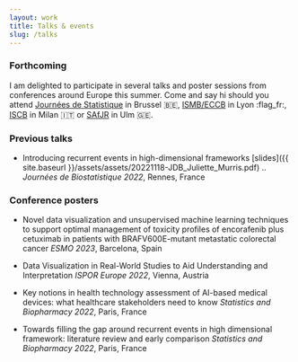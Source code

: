 ```yaml
---
layout: work
title: Talks & events
slug: /talks
---
```


### **Forthcoming**
I am delighted to participate in several talks and poster sessions from conferences around Europe this summer. 
Come and say hi should you attend [Journées de Statistique](https://jds2023.sciencesconf.org/) in Brussel 🇧🇪, [ISMB/ECCB](https://www.iscb.org/ismbeccb2023) in Lyon :flag_fr:, [ISCB](https://www.iscb2023.info/) in Milan 🇮🇹 or [SAfJR](https://www.uni-ulm.de/mawi/statistics/upcoming-events/safjr2023/) in Ulm 🇬🇪.

### **Previous talks**
* Introducing recurrent events in high-dimensional frameworks [slides]({{ site.baseurl }}/assets/assets/20221118-JDB_Juliette_Murris.pdf) ..
*Journées de Biostatistique 2022*, Rennes, France

### **Conference posters**
* Novel data visualization and unsupervised machine learning techniques to support optimal management of toxicity profiles of encorafenib plus cetuximab in patients with BRAFV600E-mutant metastatic colorectal cancer
*ESMO 2023*, Barcelona, Spain

* Data Visualization in Real-World Studies to Aid Understanding and Interpretation
*ISPOR Europe 2022*, Vienna, Austria

* Key notions in health technology assessment of AI-based medical devices: what healthcare stakeholders need to know 
*Statistics and Biopharmacy 2022*, Paris, France

* Towards filling the gap around recurrent events in high dimensional framework: literature review and early comparison
*Statistics and Biopharmacy 2022*, Paris, France